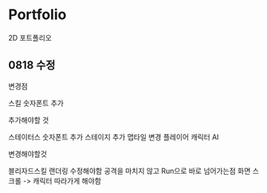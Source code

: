 # Portfolio
2D 포트폴리오

0818 수정
----------------------------------------------
변경점

스킬 숫자폰트 추가


추가해야할 것

스테이터스 숫자폰트 추가
스테이지 추가
맵타일 변경
플레이어 캐릭터 AI


변경해야할것

블리자드스킬 랜더링 수정해야함
공격을 마치지 않고 Run으로 바로 넘어가는점
화면 스크롤 -> 캐릭터 따라가게 해야함
